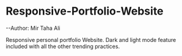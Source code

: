 # Responsive-Portfolio-Website
--Author: Mir Taha Ali

Responsive personal portfolio Website.
Dark and light mode feature included with all the other trending practices.
